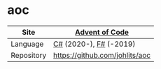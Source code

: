 # aoc

| Site | [Advent of Code](https://adventofcode.com/events) |
|---|---|
| Language | [C#](https://learn.microsoft.com/en-us/dotnet/csharp/) (2020-), [F#](https://learn.microsoft.com/en-us/dotnet/fsharp/) (-2019)  |
| Repository | https://github.com/johlits/aoc |
